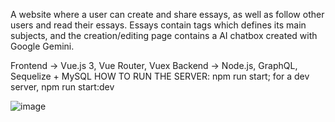 A website where a user can create and share essays, as well as follow other users and read their essays.
Essays contain tags which defines its main subjects, and the creation/editing page contains a AI chatbox created with Google Gemini.


Frontend -> Vue.js 3, Vue Router, Vuex
Backend -> Node.js, GraphQL, Sequelize + MySQL
HOW TO RUN THE SERVER: npm run start; for a dev server, npm run start:dev

![image](https://github.com/poissonfou/Blogging/assets/102704201/c90f3281-0530-4734-a801-58dc080be27d)
